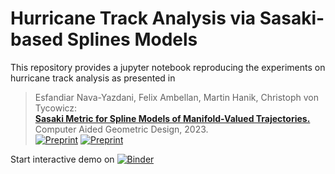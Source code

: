 # Hurricane Track Analysis via Sasaki-based Splines Models

This repository provides a jupyter notebook reproducing the experiments on hurricane track analysis as presented in


> Esfandiar Nava-Yazdani, Felix Ambellan, Martin Hanik, Christoph von Tycowicz:  
> **[Sasaki Metric for Spline Models of Manifold-Valued Trajectories.]()**  
> Computer Aided Geometric Design, 2023.</br>
>[![Preprint](https://img.shields.io/badge/BibTex-silver)](https://opus4.kobv.de/opus4-zib/citationExport/index/download/output/bibtex/docId/9026) [![Preprint](https://img.shields.io/badge/arXiv-2303.17299-red)](http://arxiv.org/abs/2303.17299)

Start interactive demo on [![Binder](https://mybinder.org/badge_logo.svg)](https://mybinder.org/v2/gh/morphomatics/GeometricHurricaneAnalysis/HEAD?filepath=hurricane_analysis.ipynb)
